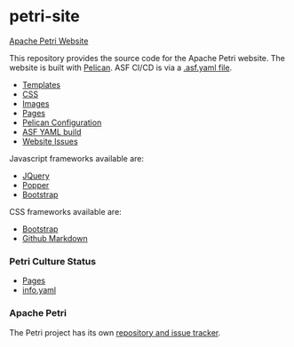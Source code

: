 # petri-site
[Apache Petri Website](https://petri.apache.org/)

This repository provides the source code for the Apache Petri website.
The website is built with [Pelican](https://blog.getpelican.com).
ASF CI/CD is via a [.asf.yaml file](https://cwiki.apache.org/confluence/display/INFRA/Git+-+.asf.yaml+features).

- [Templates](theme/apache/templates)
- [CSS](theme/apache/status/css)
- [Images](content/images)
- [Pages](content/pages)
- [Pelican Configuration](pelicanconf.py)
- [ASF YAML build](.asf.yaml)
- [Website Issues](https://github.com/apache/petri-site/issues)

Javascript frameworks available are:
- [JQuery](https://code.jquery.com/jquery-3.3.1.slim.min.js)
- [Popper](https://cdnjs.cloudflare.com/ajax/libs/popper.js/1.14.7/umd/popper.min.js)
- [Bootstrap](https://stackpath.bootstrapcdn.com/bootstrap/4.3.1/js/bootstrap.min.js)

CSS frameworks available are:
- [Bootstrap](https://stackpath.bootstrapcdn.com/bootstrap/4.3.1/css/bootstrap.min.css)
- [Github Markdown](https://cdnjs.cloudflare.com/ajax/libs/github-markdown-css/3.0.1/github-markdown.min.css)

### Petri Culture Status
- [Pages](content/pages)
- [info.yaml](https://github.com/apache/petri/info.yaml)

### Apache Petri
The Petri project has its own [repository and issue tracker](https://github.com/apache/petri).
